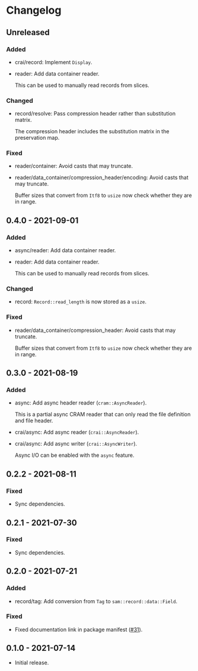 # Changelog

## Unreleased

### Added

  * crai/record: Implement `Display`.

  * reader: Add data container reader.

    This can be used to manually read records from slices.

### Changed

  * record/resolve: Pass compression header rather than substitution matrix.

    The compression header includes the substitution matrix in the preservation
    map.

### Fixed

  * reader/container: Avoid casts that may truncate.

  * reader/data_container/compression_header/encoding: Avoid casts that may
    truncate.

    Buffer sizes that convert from `Itf8` to `usize` now check whether they are
    in range.

## 0.4.0 - 2021-09-01

### Added

  * async/reader: Add data container reader.

  * reader: Add data container reader.

    This can be used to manually read records from slices.

### Changed

  * record: `Record::read_length` is now stored as a `usize`.

### Fixed

  * reader/data_container/compression_header: Avoid casts that may truncate.

    Buffer sizes that convert from `Itf8` to `usize` now check whether they are
    in range.

## 0.3.0 - 2021-08-19

### Added

  * async: Add async header reader (`cram::AsyncReader`).

    This is a partial async CRAM reader that can only read the file definition
    and file header.

  * crai/async: Add async reader (`crai::AsyncReader`).

  * crai/async: Add async writer (`crai::AsyncWriter`).

    Async I/O can be enabled with the `async` feature.

## 0.2.2 - 2021-08-11

### Fixed

  * Sync dependencies.

## 0.2.1 - 2021-07-30

### Fixed

  * Sync dependencies.

## 0.2.0 - 2021-07-21

### Added

  * record/tag: Add conversion from `Tag` to `sam::record::data::Field`.

### Fixed

  * Fixed documentation link in package manifest ([#31]).

[#31]: https://github.com/zaeleus/noodles/issues/31

## 0.1.0 - 2021-07-14

  * Initial release.
